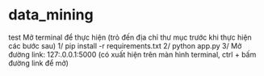 # data_mining
 test
 Mở terminal để thực hiện (trỏ đến địa chỉ thư mục trước khi thực hiện các bước sau)
1/ pip install -r requirements.txt
2/ python app.py
3/ Mở đường link: 127:.0.0.1:5000 (có xuất hiện trên màn hình terminal, ctrl + bấm đường link để mở)
